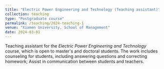```yaml
---
title: "Electric Power Engineering and Technology (Teaching assistant)"
collection: teaching
type: "Postgraduate course"
permalink: /teaching/2024-teaching-1
venue: "Xiamen University, School of Management"
date: 2024-03-01
---
```


Teaching assistant for the *Electric Power Engineering and Technology* course, which is open to master's and doctoral students. The work includes counseling for students, including answering questions and correcting homework; Assist in communication between students and teachers.
